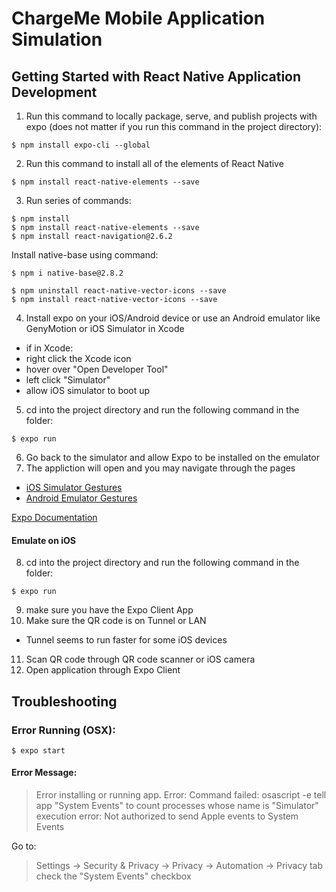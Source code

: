 # ChargeMe Mobile Application Simulation

## Getting Started with React Native Application Development

1. Run this command to locally package, serve, and publish projects with expo (does not matter if you run this command in the project directory): 
```
$ npm install expo-cli --global
```
2. Run this command to install all of the elements of React Native
```
$ npm install react-native-elements --save
```
3. Run series of commands:
```
$ npm install
$ npm install react-native-elements --save
$ npm install react-navigation@2.6.2
```
Install native-base using command:
```
$ npm i native-base@2.8.2  
```
```
$ npm uninstall react-native-vector-icons --save
$ npm install react-native-vector-icons --save
```
4. Install expo on your iOS/Android device or use an Android emulator like GenyMotion or iOS Simulator in Xcode
-   if in Xcode:
- right click the Xcode icon
- hover over "Open Developer Tool"
- left click "Simulator"
- allow iOS simulator to boot up
5. cd into the project directory and run the following command in the folder:
```
$ expo run
```
6. Go back to the simulator and allow Expo to be installed on the emulator
7. The appliction will open and you may navigate through the pages
- [iOS Simulator Gestures](https://www.dummies.com/web-design-development/mobile-apps/how-to-make-gestures-on-the-ios-simulator/)
- [Android Emulator Gestures](https://docs.genymotion.com/latest/Content/03_Virtual_Devices/Interacting_with_virtual_devices/Multi_touch_simulation.htm)

[Expo Documentation](https://docs.expo.io/versions/latest/introduction/installation/)

#### Emulate on iOS 
8. cd into the project directory and run the following command in the folder:
```
$ expo run
```
9. make sure you have the Expo Client App
10. Make sure the QR code is on Tunnel or LAN 
-   Tunnel seems to run faster for some iOS devices
11. Scan QR code through QR code scanner or iOS camera
12. Open application through Expo Client

## Troubleshooting
### Error Running (OSX):
```
$ expo start
```
#### Error Message: 
> Error installing or running app. Error: Command failed: osascript -e tell app "System Events" to count processes whose name is "Simulator"
> execution error: Not authorized to send Apple events to System Events

Go to:
> Settings -> Security & Privacy -> Privacy -> Automation -> Privacy tab 
check the "System Events" checkbox
